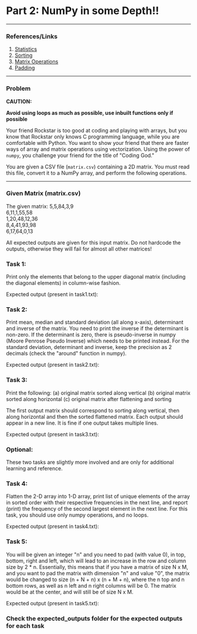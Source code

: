 # Part 2: NumPy in some Depth!!

---

### References/Links

1. [Statistics](https://numpy.org/doc/stable/reference/routines.statistics.html)  
2. [Sorting](https://numpy.org/doc/stable/reference/generated/numpy.sort.html)  
3. [Matrix Operations](https://towardsdatascience.com/top-10-matrix-operations-in-numpy-with-examples-d761448cb7a8)  
4. [Padding](https://numpy.org/doc/stable/reference/generated/numpy.pad.html)  

---

### Problem

**CAUTION:**

**Avoid using loops as much as possible, use inbuilt functions only if possible**

Your friend Rockstar is too good at coding and playing with arrays, but you know that Rockstar only knows C programming language, while you are comfortable with Python. You want to show your friend that there are faster ways of array and matrix operations using vectorization. Using the power of `numpy`, you challenge your friend for the title of "Coding God."

You are given a CSV file (`matrix.csv`) containing a 2D matrix. You must read this file, convert it to a NumPy array, and perform the following operations.

---

### Given Matrix (matrix.csv)

The given matrix:
5,5,84,3,9 <br>
6,11,1,55,58 <br>
1,20,48,12,36 <br>
8,4,41,93,98 <br>
6,17,64,0,13 <br>

All expected outputs are given for this input matrix. Do not hardcode the outputs, otherwise
they will fail for almost all other matrices!

### Task 1:
Print only the elements that belong to the upper diagonal matrix (including the diagonal
elements) in column-wise fashion.

Expected output (present in task1.txt):

### Task 2:
Print mean, median and standard deviation (all along x-axis), determinant and inverse of the
matrix. You need to print the inverse if the determinant is non-zero. If the determinant is
zero, there is pseudo-inverse in numpy (Moore Penrose Pseudo Inverse) which needs to be
printed instead. For the standard deviation, determinant and inverse, keep the precision
as 2 decimals (check the "around" function in numpy).

Expected output (present in task2.txt):

 ### Task 3:
 Print the following:
(a) original matrix sorted along vertical
(b) original matrix sorted along horizontal
(c) original matrix after flattening and sorting

The first output matrix should correspond to sorting along vertical, then along horizontal
and then the sorted flattened matrix. Each output should appear in a new line. It is fine
if one output takes multiple lines.

Expected output (present in task3.txt): 

### Optional:
These two tasks are slightly more involved and are only for additional learning and reference.

### Task 4:
Flatten the 2-D array into 1-D array, print list of unique elements of the array in sorted order
with their respective frequencies in the next line, and report (print) the frequency of the
second largest element in the next line. For this task, you should use only numpy operations,
and no loops.

Expected output (present in task4.txt):

### Task 5:
You will be given an integer "n" and you 
need to pad (with value 0), in top, bottom, right and left, which will lead to an increase in
the row and column size by 2 * n. Essentially, this means that if you have a matrix of size
N x M, and you want to pad the matrix with dimension "n" and value "0", the matrix would be
changed to size (n + N + n) x (n + M + n), where the n top and n bottom rows, as well as n left
and n right columns will be 0. The matrix would be at the center, and will still be of size
N x M. 

Expected output (present in task5.txt):

### Check the expected_outputs folder for the expected outputs for each task
